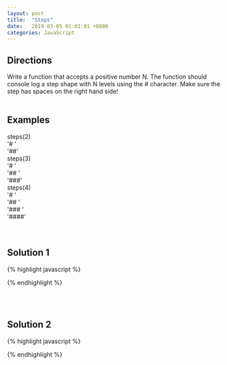 ```yaml
---
layout: post
title:  "Steps"
date:   2019-03-05 01:01:01 +0800
categories: JavaScript
---
```



## Directions
Write a function that accepts a positive number N.
The function should console log a step shape
with N levels using the # character.  Make sure the
step has spaces on the right hand side!
<br/><br/>

## Examples
  steps(2)<br/>
      '# '<br/>
      '##'<br/>
  steps(3)<br/>
      '#  '<br/>
      '## '<br/>
      '###'<br/>
  steps(4)<br/>
      '#   '<br/>
      '##  '<br/>
      '### '<br/>
      '####'<br/>
<br/><br/>




## Solution 1
{% highlight javascript %}

{% endhighlight %}

<br/><br/>

## Solution 2
{% highlight javascript %}

{% endhighlight %}






